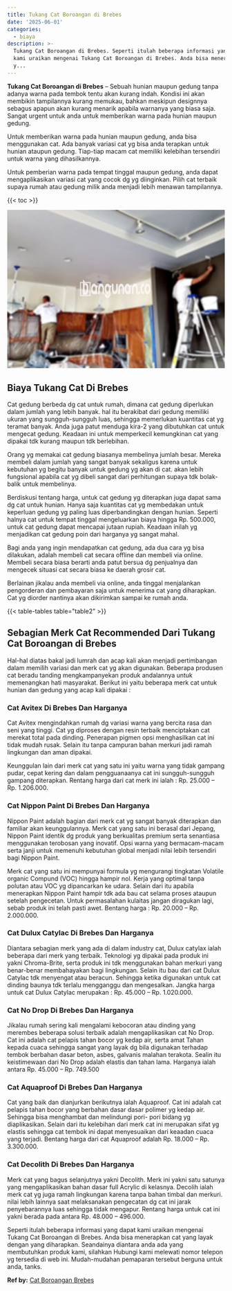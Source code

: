 ```yaml
---
title: Tukang Cat Boroangan di Brebes
date: '2025-06-01'
categories:
  - biaya
description: >-
  Tukang Cat Boroangan di Brebes. Seperti itulah beberapa informasi yang dapat
  kami uraikan mengenai Tukang Cat Boroangan di Brebes. Anda bisa menerapkan cat
  y...
---
```


**Tukang Cat Boroangan di Brebes** – Sebuah hunian maupun gedung tanpa adanya warna pada tembok tentu akan kurang indah. Kondisi ini akan membikin tampilannya kurang memukau, bahkan meskipun designnya sebagus apapun akan kurang menarik apabila warnanya yang biasa saja. Sangat urgent untuk anda untuk memberikan warna pada hunian maupun gedung.

Untuk memberikan warna pada hunian maupun gedung, anda bisa menggunakan cat. Ada banyak variasi cat yg bisa anda terapkan untuk hunian ataupun gedung. Tiap-tiap macam cat memiliki kelebihan tersendiri untuk warna yang dihasilkannya.

Untuk pemberian warna pada tempat tinggal maupun gedung, anda dapat mengaplikasikan variasi cat yang cocok dg yg diinginkan. Pilih cat terbaik supaya rumah atau gedung milik anda menjadi lebih menawan tampilannya.

{{< toc >}}

![Tukang Cat Boroangan di Brebes](/images/jasa-cat-murah27.png)

## Biaya Tukang Cat Di Brebes

Cat gedung berbeda dg cat untuk rumah, dimana cat gedung diperlukan dalam jumlah yang lebih banyak. hal itu berakibat dari gedung memiliki ukuran yang sungguh-sungguh luas, sehingga memerlukan kuantitas cat yg teramat banyak. Anda juga patut menduga kira-2 yang dibutuhkan cat untuk mengecat gedung. Keadaan ini untuk memperkecil kemungkinan cat yang dipakai tdk kurang maupun tdk berlebihan.

Orang yg memakai cat gedung biasanya membelinya jumlah besar. Mereka membeli dalam jumlah yang sangat banyak sekaligus karena untuk kebutuhan yg begitu banyak untuk gedung yg akan di cat. akan lebih fungsional apabila cat yg dibeli sangat dari perhitungan supaya tdk bolak-balik untuk membelinya.

Berdiskusi tentang harga, untuk cat gedung yg diterapkan juga dapat sama dg cat untuk hunian. Hanya saja kuantitas cat yg membedakan untuk keperluan gedung yg paling luas diperbandingkan dengan hunian. Seperti halnya cat untuk tempat tinggal mengeluarkan biaya hingga Rp. 500.000, untuk cat gedung dapat mencapai jutaan rupiah. Keadaan inilah yg menjadikan cat gedung poin dari harganya yg sangat mahal.

Bagi anda yang ingin mendapatkan cat gedung, ada dua cara yg bisa dilakukan, adalah membeli cat secara offline dan membeli via online. Membeli secara biasa berarti anda patut bersua dg penjualnya dan mengecek situasi cat secara biasa ke daerah grosir cat.

Berlainan jikalau anda membeli via online, anda tinggal menjalankan pengorderan dan pembayaran saja untuk menerima cat yang diharapkan. Cat yg diorder nantinya akan dikirimkan sampai ke rumah anda.

{{< table-tables table="table2" >}}

## Sebagian Merk Cat Recommended Dari Tukang Cat Boroangan di Brebes

Hal-hal diatas bakal jadi lumrah dan acap kali akan menjadi pertimbangan dalam memilih variasi dan merk cat yg akan digunakan. Beberapa produsen cat beradu tanding mengkampanyekan produk andalannya untuk memenangkan hati masyarakat. Berikut ini yaitu beberapa merk cat untuk hunian dan gedung yang acap kali dipakai :

### Cat Avitex Di Brebes Dan Harganya

Cat Avitex mengindahkan rumah dg variasi warna yang bercita rasa dan seni yang tinggi. Cat yg diproses dengan resin terbaik menciptakan cat merekat total pada dinding. Penerapan pigmen opsi menghasilkan cat ini tidak mudah rusak. Selain itu tanpa campuran bahan merkuri jadi ramah lingkungan dan aman dipakai.

Keunggulan lain dari merk cat yang satu ini yaitu warna yang tidak gampang pudar, cepat kering dan dalam pengguanaanya cat ini sungguh-sungguh gampang diterapkan. Rentang harga dari cat merk ini ialah : Rp. 25.000 – Rp. 1.206.000.

### Cat Nippon Paint Di Brebes Dan Harganya

Nippon Paint adalah bagian dari merk cat yg sangat banyak diterapkan dan familiar akan keunggulannya. Merk cat yang satu ini berasal dari Jepang, Nippon Paint identik dg produk yang berkualitas premium serta senantiasa menggunakan terobosan yang inovatif. Opsi warna yang bermacam-macam serta janji untuk memenuhi kebutuhan global menjadi nilai lebih tersendiri bagi Nippon Paint.

Merk cat yang satu ini mempunyai formula yg mengurangi tingkatan Volatile organic Compund (VOC) hingga hampir nol. Kerja yang optimal tanpa polutan atau VOC yg dipancarkan ke udara. Selain dari itu apabila menerapkan Nippon Paint hampir tdk ada bau cat selama proses ataupun setelah pengecetan. Untuk permasalahan kulaitas jangan diragukan lagi, sebab produk ini telah pasti awet. Bentang harga : Rp. 20.000 – Rp. 2.000.000.

### Cat Dulux Catylac Di Brebes Dan Harganya

Diantara sebagian merk yang ada di dalam industry cat, Dulux catylax ialah beberapa dari merk yang terbaik. Teknologi yg dipakai pada produk ini yakni Chroma-Brite, serta produk ini tdk menggunakan bahan merkuri yang benar-benar membahayakan bagi lingkungan. Selain itu bau dari cat Dulux Catylac tdk menyengat atau beracun. Sehingga ketika digunakan untuk cat dinding baunya tdk terlalu mengganggu dan mengesalkan. Jangka harga untuk cat Dulux Catylac merupakan : Rp. 45.000 – Rp. 1.020.000.

### Cat No Drop Di Brebes Dan Harganya

Jikalau rumah sering kali mengalami kebocoran atau dinding yang merembes beberapa solusi terbaik adalah mengaplikasikan cat No Drop. Cat ini adalah cat pelapis tahan bocor yg kedap air, serta amat Tahan kepada cuaca sehingga sangat yang layak dg bila digunakan terhadap tembok berbahan dasar beton, asbes, galvanis malahan terakota. Sealin itu keistimewaan dari No Drop adalah elastis dan tahan lama. Harganya ialah antara Rp. 45.000 – Rp. 749.500

### Cat Aquaproof Di Brebes Dan Harganya

Cat yang baik dan dianjurkan berikutnya ialah Aquaproof. Cat ini adalah cat pelapis tahan bocor yang berbahan dasar dasar polimer yg kedap air. Sehingga bisa menghambat dan melindungi pori- pori bidang yg diaplikasikan. Selain dari itu kelebihan dari merk cat ini merupakan sifat yg elastis sehingga cat tembok ini dapat menyesuaikan dari keaadan cuaca yang terjadi. Bentang harga dari cat Aquaproof adalah Rp. 18.000 – Rp. 3.300.000.

### Cat Decolith Di Brebes Dan Harganya

Merk cat yang bagus selanjutnya yakni Decolith. Merk ini yakni satu satunya yang mengaplikasikan bahan dasar full Acrylic di kelasnya. Decolih ialah merk cat yg juga ramah lingkungan karena tanpa bahan timbal dan merkuri. nilai lebih lainnya saat melaksanakan pengecatan dg cat ini jarak penyebarannya luas sehingga tidak mengapur. Rentang harga untuk cat ini yakni berada pada antara Rp. 48.000 – 496.000.

Seperti itulah beberapa informasi yang dapat kami uraikan mengenai Tukang Cat Boroangan di Brebes. Anda bisa menerapkan cat yang layak dengan yang diharapkan. Seandainya diantara anda ada yang membutuhkan produk kami, silahkan Hubungi kami melewati nomor telepon yg tersedia di web ini. Mudah-mudahan pemaparan tersebut berguna untuk anda, tanks.

**Ref by:** [Cat Boroangan Brebes](https://id.wikipedia.org/wiki/Cat)
